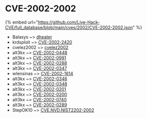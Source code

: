 # CVE-2002-2002
{% embed url="https://github.com/Live-Hack-CVE/full_database/blob/main/cves/2002/CVE-2002-2002.json" %}

* Balasys ~> [dheater](https://www.alice-snow.ru/2002/database/cve-2002-2002/dheater-balasys)
* krdsploit ~> [CVE-2002-2420](https://www.alice-snow.ru/2002/database/cve-2002-2002/cve-2002-2420-krdsploit)
* cvelez2002 ~> [cvelez2002](https://www.alice-snow.ru/2002/database/cve-2002-2002/cvelez2002-cvelez2002)
* alt3kx ~> [CVE-2002-0448](https://www.alice-snow.ru/2002/database/cve-2002-2002/cve-2002-0448-alt3kx)
* alt3kx ~> [CVE-2002-0991](https://www.alice-snow.ru/2002/database/cve-2002-2002/cve-2002-0991-alt3kx)
* alt3kx ~> [CVE-2002-0288](https://www.alice-snow.ru/2002/database/cve-2002-2002/cve-2002-0288-alt3kx)
* alt3kx ~> [CVE-2002-0347](https://www.alice-snow.ru/2002/database/cve-2002-2002/cve-2002-0347-alt3kx)
* wlensinas ~> [CVE-2002-1614](https://www.alice-snow.ru/2002/database/cve-2002-2002/cve-2002-1614-wlensinas)
* alt3kx ~> [CVE-2002-0346](https://www.alice-snow.ru/2002/database/cve-2002-2002/cve-2002-0346-alt3kx)
* alt3kx ~> [CVE-2002-0348](https://www.alice-snow.ru/2002/database/cve-2002-2002/cve-2002-0348-alt3kx)
* alt3kx ~> [CVE-2002-0201](https://www.alice-snow.ru/2002/database/cve-2002-2002/cve-2002-0201-alt3kx)
* alt3kx ~> [CVE-2002-0200](https://www.alice-snow.ru/2002/database/cve-2002-2002/cve-2002-0200-alt3kx)
* alt3kx ~> [CVE-2002-0740](https://www.alice-snow.ru/2002/database/cve-2002-2002/cve-2002-0740-alt3kx)
* alt3kx ~> [CVE-2002-0289](https://www.alice-snow.ru/2002/database/cve-2002-2002/cve-2002-0289-alt3kx)
* StepOK10 ~> [CVE.NVD.NIST2202-2002](https://www.alice-snow.ru/2002/database/cve-2002-2002/cve.nvd.nist2202-2002-stepok10)